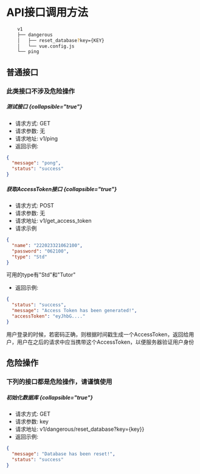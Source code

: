# API接口调用方法

```Bash
    v1
    ├── dangerous
    │   ├── reset_database?key={KEY}
    │   └── vue.config.js
    └── ping
```

## 普通接口

### 此类接口不涉及危险操作

##### 测试接口 {collapsible="true"}

- 请求方式: GET
- 请求参数: 无
- 请求地址: v1/ping
- 返回示例:

```JSON
{
  "message": "pong",
  "status": "success"
}
```

##### 获取AccessToken接口 {collapsible="true"}

- 请求方式: POST
- 请求参数: 无
- 请求地址: v1/get_access_token
- 请求示例

```JSON
{
  "name": "222023321062100",
  "password": "062100",
  "type": "Std"
}
```

可用的type有"Std"和"Tutor"

- 返回示例:

```JSON
{
  "status": "success",
  "message": "Access Token has been generated!",
  "accessToken": "eyJhbG...."
} 
```

用户登录的时候，若密码正确，则根据时间戳生成一个AccessToken，返回给用户，用户在之后的请求中应当携带这个AccessToken，以便服务器验证用户身份

## 危险操作

### 下列的接口都是危险操作，请谨慎使用

##### 初始化数据库 {collapsible="true"}

- 请求方式: GET
- 请求参数: key
- 请求地址: v1/dangerous/reset_database?key={key}}
- 返回示例:

```JSON
{
  "message": "Database has been reset!",
  "status": "success"
}
```